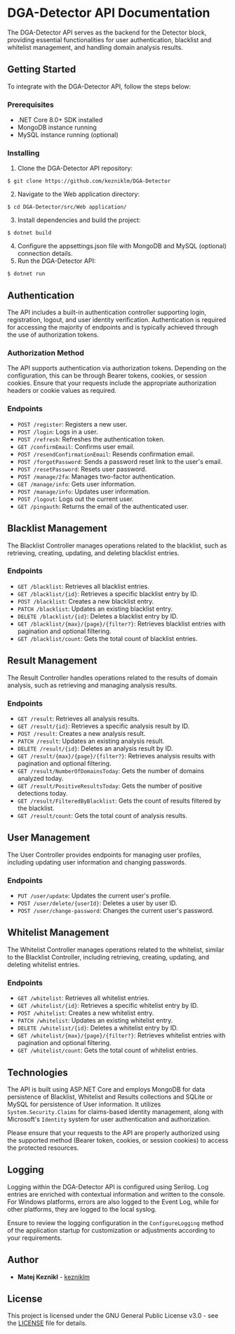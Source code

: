 # DGA-Detector API Documentation

The DGA-Detector API serves as the backend for the Detector block, providing essential functionalities for user authentication, blacklist and whitelist management, and handling domain analysis results.

## Getting Started

To integrate with the DGA-Detector API, follow the steps below:

### Prerequisites
- .NET Core 8.0+ SDK installed
- MongoDB instance running
- MySQL instance running (optional)

### Installing

1. Clone the DGA-Detector API repository:
```
$ git clone https://github.com/kezniklm/DGA-Detector
```
2. Navigate to the Web application directory:
```
$ cd DGA-Detector/src/Web application/
```
3. Install dependencies and build the project:
```
$ dotnet build
```
4. Configure the appsettings.json file with MongoDB and MySQL (optional) connection details.
5. Run the DGA-Detector API:
```
$ dotnet run
```

## Authentication

The API includes a built-in authentication controller supporting login, registration, logout, and user identity verification. Authentication is required for accessing the majority of endpoints and is typically achieved through the use of authorization tokens.

### Authorization Method

The API supports authentication via authorization tokens. Depending on the configuration, this can be through Bearer tokens, cookies, or session cookies. Ensure that your requests include the appropriate authorization headers or cookie values as required.

### Endpoints

- `POST /register`: Registers a new user.
- `POST /login`: Logs in a user.
- `POST /refresh`: Refreshes the authentication token.
- `GET /confirmEmail`: Confirms user email.
- `POST /resendConfirmationEmail`: Resends confirmation email.
- `POST /forgotPassword`: Sends a password reset link to the user's email.
- `POST /resetPassword`: Resets user password.
- `POST /manage/2fa`: Manages two-factor authentication.
- `GET /manage/info`: Gets user information.
- `POST /manage/info`: Updates user information.
- `POST /logout`: Logs out the current user.
- `GET /pingauth`: Returns the email of the authenticated user.

## Blacklist Management

The Blacklist Controller manages operations related to the blacklist, such as retrieving, creating, updating, and deleting blacklist entries.

### Endpoints

- `GET /blacklist`: Retrieves all blacklist entries.
- `GET /blacklist/{id}`: Retrieves a specific blacklist entry by ID.
- `POST /blacklist`: Creates a new blacklist entry.
- `PATCH /blacklist`: Updates an existing blacklist entry.
- `DELETE /blacklist/{id}`: Deletes a blacklist entry by ID.
- `GET /blacklist/{max}/{page}/{filter?}`: Retrieves blacklist entries with pagination and optional filtering.
- `GET /blacklist/count`: Gets the total count of blacklist entries.

## Result Management

The Result Controller handles operations related to the results of domain analysis, such as retrieving and managing analysis results.

### Endpoints

- `GET /result`: Retrieves all analysis results.
- `GET /result/{id}`: Retrieves a specific analysis result by ID.
- `POST /result`: Creates a new analysis result.
- `PATCH /result`: Updates an existing analysis result.
- `DELETE /result/{id}`: Deletes an analysis result by ID.
- `GET /result/{max}/{page}/{filter?}`: Retrieves analysis results with pagination and optional filtering.
- `GET /result/NumberOfDomainsToday`: Gets the number of domains analyzed today.
- `GET /result/PositiveResultsToday`: Gets the number of positive detections today.
- `GET /result/FilteredByBlacklist`: Gets the count of results filtered by the blacklist.
- `GET /result/count`: Gets the total count of analysis results.

## User Management

The User Controller provides endpoints for managing user profiles, including updating user information and changing passwords.

### Endpoints

- `PUT /user/update`: Updates the current user's profile.
- `POST /user/delete/{userId}`: Deletes a user by user ID.
- `POST /user/change-password`: Changes the current user's password.

## Whitelist Management

The Whitelist Controller manages operations related to the whitelist, similar to the Blacklist Controller, including retrieving, creating, updating, and deleting whitelist entries.

### Endpoints

- `GET /whitelist`: Retrieves all whitelist entries.
- `GET /whitelist/{id}`: Retrieves a specific whitelist entry by ID.
- `POST /whitelist`: Creates a new whitelist entry.
- `PATCH /whitelist`: Updates an existing whitelist entry.
- `DELETE /whitelist/{id}`: Deletes a whitelist entry by ID.
- `GET /whitelist/{max}/{page}/{filter?}`: Retrieves whitelist entries with pagination and optional filtering.
- `GET /whitelist/count`: Gets the total count of whitelist entries.

## Technologies

The API is built using ASP.NET Core and employs MongoDB for data persistence of Blacklist, Whitelist and Results collections and SQLite or MySQL for persistence of User information. It utilizes `System.Security.Claims` for claims-based identity management, along with Microsoft's `Identity` system for user authentication and authorization.

Please ensure that your requests to the API are properly authorized using the supported method (Bearer token, cookies, or session cookies) to access the protected resources.

## Logging

Logging within the DGA-Detector API is configured using Serilog. Log entries are enriched with contextual information and written to the console. For Windows platforms, errors are also logged to the Event Log, while for other platforms, they are logged to the local syslog.

Ensure to review the logging configuration in the `ConfigureLogging` method of the application startup for customization or adjustments according to your requirements.

## Author

- **Matej Keznikl** -  [kezniklm](https://github.com/kezniklm)

## License

This project is licensed under the GNU General Public License v3.0 - see the [LICENSE](../../../LICENSE) file for details.
